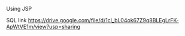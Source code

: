 Using JSP

SQL link https://drive.google.com/file/d/1cl_bL04ok67Z9q8BLEgLrFK-ApWtVE1m/view?usp=sharing
